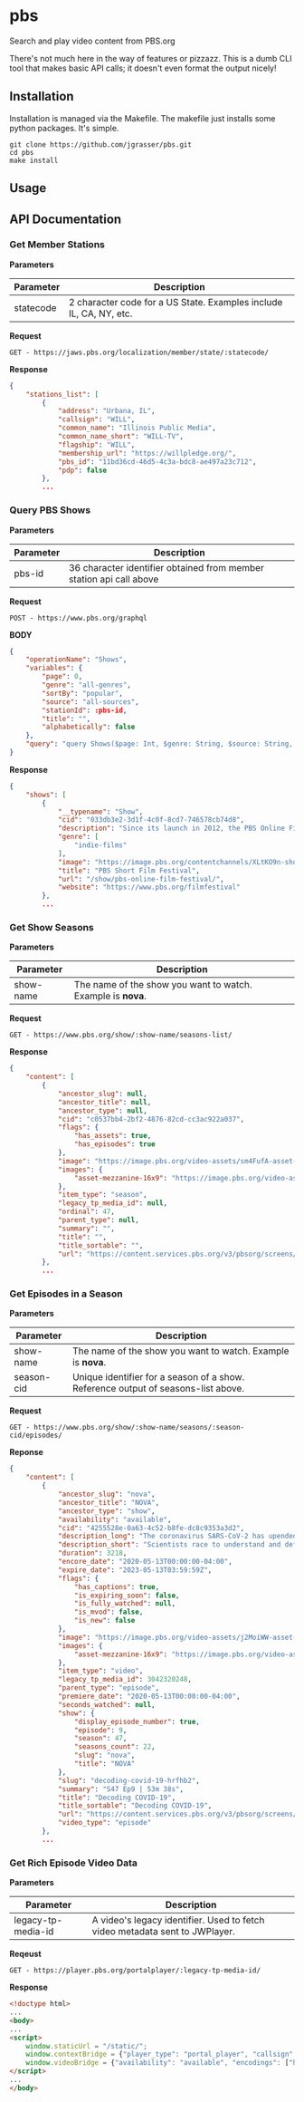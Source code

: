 # pbs

Search and play video content from PBS.org

There's not much here in the way of features or pizzazz. This is a dumb CLI tool that makes basic API calls; it doesn't even format the output nicely!

## Installation

Installation is managed via the Makefile. The makefile just installs some python packages. It's simple.

```shell
git clone https://github.com/jgrasser/pbs.git
cd pbs
make install
```

## Usage

## API Documentation

### Get Member Stations

**Parameters**

| Parameter | Description |
| --------- | ----------- |
| statecode | 2 character code for a US State. Examples include IL, CA, NY, etc.|

**Request**

	GET - https://jaws.pbs.org/localization/member/state/:statecode/

**Response**
```json
{
    "stations_list": [
        {
            "address": "Urbana, IL",
            "callsign": "WILL",
            "common_name": "Illinois Public Media",
            "common_name_short": "WILL-TV",
            "flagship": "WILL",
            "membership_url": "https://willpledge.org/",
            "pbs_id": "11bd36cd-46d5-4c3a-bdc8-ae497a23c712",
            "pdp": false
        },
        ...
```

### Query PBS Shows

**Parameters**

| Parameter | Description |
| --------- | ----------- |
| pbs-id | 36 character identifier obtained from member station api call above |

**Request**

	POST - https://www.pbs.org/graphql

**BODY**
```json
{
    "operationName": "Shows",
    "variables": {
        "page": 0,
        "genre": "all-genres",
        "sortBy": "popular",
        "source": "all-sources",
        "stationId": :pbs-id,
        "title": "",
        "alphabetically": false
    },
    "query": "query Shows($page: Int, $genre: String, $source: String, $stationId: String, $sortBy: String, $title: String, $alphabetically: Boolean) {shows(page: $page, genre: $genre, source: $source, stationId: $stationId, sortBy: $sortBy, title: $title, alphabetically: $alphabetically) {content { title genre description image url website cid __typename } meta { pageNumber totalPages totalResults __typename} stationCommonName __typename}}"
}
```

**Response**
```json
{
    "shows": [
        {
            "__typename": "Show",
            "cid": "033db3e2-3d1f-4c0f-8cd7-746578cb74d8",
            "description": "Since its launch in 2012, the PBS Online Film Festival has featured diverse films from PBS member stations and ITVS and POV. This year's festival includes collaborations with a wide variety of public television producers. Starting July 13, viewers can once again watch, vote and share their favorites. Find out how to vote for your favorites at pbs.org/filmfestival",
            "genre": [
                "indie-films"
            ],
            "image": "https://image.pbs.org/contentchannels/XLtKO9n-show-poster2x3-H4SwmKp.jpg",
            "title": "PBS Short Film Festival",
            "url": "/show/pbs-online-film-festival/",
            "website": "https://www.pbs.org/filmfestival"
        },
        ...
```

### Get Show Seasons

**Parameters**

| Parameter | Description |
| --------- | ----------- |
| show-name | The name of the show you want to watch. Example is __nova__. |

**Request**

	GET - https://www.pbs.org/show/:show-name/seasons-list/

**Response**
```json
{
    "content": [
        {
            "ancestor_slug": null,
            "ancestor_title": null,
            "ancestor_type": null,
            "cid": "c0537bb4-2bf2-4876-82cd-cc3ac922a037",
            "flags": {
                "has_assets": true,
                "has_episodes": true
            },
            "image": "https://image.pbs.org/video-assets/sm4FufA-asset-mezzanine-16x9-3vXOfLV.jpg",
            "images": {
                "asset-mezzanine-16x9": "https://image.pbs.org/video-assets/sm4FufA-asset-mezzanine-16x9-3vXOfLV.jpg"
            },
            "item_type": "season",
            "legacy_tp_media_id": null,
            "ordinal": 47,
            "parent_type": null,
            "summary": "",
            "title": "",
            "title_sortable": "",
            "url": "https://content.services.pbs.org/v3/pbsorg/screens/shows/nova/seasons/c0537bb4-2bf2-4876-82cd-cc3ac922a037/"
        },
        ...
```

### Get Episodes in a Season

**Parameters**

| Parameter | Description |
| --------- | ----------- |
| show-name | The name of the show you want to watch. Example is __nova__. |
| season-cid | Unique identifier for a season of a show. Reference output of seasons-list above.|

**Request**

	GET - https://www.pbs.org/show/:show-name/seasons/:season-cid/episodes/

**Reponse**
```json
{
    "content": [
        {
            "ancestor_slug": "nova",
            "ancestor_title": "NOVA",
            "ancestor_type": "show",
            "availability": "available",
            "cid": "4255528e-0a63-4c52-b8fe-dc8c9353a3d2",
            "description_long": "The coronavirus SARS-CoV-2 has upended life as we know it in a matter of months. But at the same time, an unprecedented global effort to understand and contain the virus\u2014and find a treatment for the disease it causes\u2014is underway. Join doctors on the front lines of the fight against COVID-19 as they strategize to stop the spread, and meet the researchers racing to develop treatments and vaccines.",
            "description_short": "Scientists race to understand and defeat the coronavirus behind the COVID-19 pandemic.",
            "duration": 3218,
            "encore_date": "2020-05-13T00:00:00-04:00",
            "expire_date": "2023-05-13T03:59:59Z",
            "flags": {
                "has_captions": true,
                "is_expiring_soon": false,
                "is_fully_watched": null,
                "is_mvod": false,
                "is_new": false
            },
            "image": "https://image.pbs.org/video-assets/j2MoiWW-asset-mezzanine-16x9-nSazGBW.jpg",
            "images": {
                "asset-mezzanine-16x9": "https://image.pbs.org/video-assets/j2MoiWW-asset-mezzanine-16x9-nSazGBW.jpg"
            },
            "item_type": "video",
            "legacy_tp_media_id": 3042320248,
            "parent_type": "episode",
            "premiere_date": "2020-05-13T00:00:00-04:00",
            "seconds_watched": null,
            "show": {
                "display_episode_number": true,
                "episode": 9,
                "season": 47,
                "seasons_count": 22,
                "slug": "nova",
                "title": "NOVA"
            },
            "slug": "decoding-covid-19-hrfhb2",
            "summary": "S47 Ep9 | 53m 38s",
            "title": "Decoding COVID-19",
            "title_sortable": "Decoding COVID-19",
            "url": "https://content.services.pbs.org/v3/pbsorg/screens/video-assets/decoding-covid-19-hrfhb2/",
            "video_type": "episode"
        },
        ...
```

### Get Rich Episode Video Data

**Parameters**

| Parameter | Description |
| ---------------- | ----------- |
| legacy-tp-media-id |  A video's legacy identifier. Used to fetch video metadata sent to JWPlayer. |

**Reqeust**

	GET - https://player.pbs.org/portalplayer/:legacy-tp-media-id/

**Response**
```html
<!doctype html>
...
<body>
...
<script>
	window.staticUrl = "/static/";
	window.contextBridge = {"player_type": "portal_player", "callsign": null, "user_id": "", "country_id": "US", "viewing_history": {}, "player_framework": "Video.js", "features": {"nielsen": false, "videojs": false}};
	window.videoBridge = {"availability": "available", "encodings": ["https://urs.pbs.org/redirect/ceb9dea094b04baf9ebb22f726712d09/", "https://urs.pbs.org/redirect/4b3af54f7cda4fefa8459a99cd177333/"], "has_hls_encodings": true, "has_mp4_encodings": true, "cc": {"WebVTT": "https://ga.video.cdn.pbs.org/captions/nova/4255528e-0a63-4c52-b8fe-dc8c9353a3d2/captions/kUfgWv_caption.vtt", "SRT": "https://ga.video.cdn.pbs.org/captions/nova/4255528e-0a63-4c52-b8fe-dc8c9353a3d2/captions/Thxrj1_caption.srt", "DFXP": "https://ga.video.cdn.pbs.org/captions/nova/4255528e-0a63-4c52-b8fe-dc8c9353a3d2/captions/OCh5Ix_caption.dfxp", "Caption-SAMI": "https://ga.video.cdn.pbs.org/captions/nova/4255528e-0a63-4c52-b8fe-dc8c9353a3d2/captions/3nJKHG_caption.sami"}, "can_play_preroll": true, "image_url": "https://image.pbs.org/video-assets/j2MoiWW-asset-mezzanine-16x9-nSazGBW.jpg", "chapters": [], "mvod_info": {"show_mvod_icon": false, "show_upsell_overlay": false}, "program": {"title": "NOVA", "slug": "nova", "producer": "PBS"}, "related_videos": [{"id": 3042550069, "title": "Trailer", "images": {"mezzanine": "https://image.pbs.org/video-assets/8XmGmaI-asset-mezzanine-16x9-vm5hyEc.jpg"}, "program": {"funder_message": "Funding for MASTERPIECE is provided by Viking and Raymond James with additional support from public television viewers and contributors to The MASTERPIECE Trust, created to help ensure the series\u2019 future.", "cid": "31598537-8a0a-4441-95b0-6155d52dee28", "audience": [{"station": null, "scope": "national"}], "display_episode_number": true, "title": "Grantchester", "tracking_ga_page": "UA-3988763-1", "seasons_count": 5, "tracking_ga_event": "UA-3988763-2", "slug": "grantchester", "resource_type": "show", "franchise": {"funder_message": "Funding for MASTERPIECE is provided by Viking with additional support from public television viewers and contributors to The MASTERPIECE Trust, created to help ensure the series\u2019 future.", "title": "Masterpiece", "cid": "e08bf78d-e6a3-44b9-b356-8753d01c7327", "resource_type": "franchise", "slug": "masterpiece"}}, "slug": "trailer-1owamh"}, {"id": 3039879374, "title": "Extended Trailer | The Vote | American Experience", "images": {"mezzanine": "https://image.pbs.org/video-assets/zU2qsCH-asset-mezzanine-16x9-yCQVFSq.jpg"}, "program": {"title": "Part 1 | The Vote | American Experience", "ordinal": 9, "season": {"title": "", "cid": "acf1d226-027a-4032-8cb9-56618eab2467", "resource_type": "season", "ordinal": 32, "show": {"tracking_ga_page": "UA-3988626-1", "title": "American Experience", "resource_type": "show", "audience": [{"station": null, "scope": "national"}], "funder_message": "Corporate sponsorship for American Experience is provided by Liberty Mutual Insurance and Consumer Cellular. Major funding by the Alfred P. Sloan Foundation.", "seasons_count": 30, "cid": "1b91e824-10a2-4c3e-b054-74f78fcddcc7", "tracking_ga_event": "UA-3988626-2", "slug": "american-experience", "display_episode_number": true, "franchise": null}}, "cid": "2bad0e1b-ead2-4eb4-9a27-3478d6bee182", "resource_type": "episode", "slug": "vote-part-1"}, "slug": "trailer-vote-american-experience"}, {"id": 3042347034, "title": "Preview", "images": {"mezzanine": "https://image.pbs.org/video-assets/wPSEK08-asset-mezzanine-16x9-z2Gtd5J.jpg"}, "program": {"tracking_ga_page": "", "title": "Prehistoric Road Trip", "resource_type": "show", "audience": [{"station": null, "scope": "national"}], "seasons_count": 1, "tracking_ga_event": "", "cid": "a1ddde11-3f9f-4ddd-ab9f-7ae25fab5d1c", "funder_message": "", "slug": "prehistoric-road-trip", "display_episode_number": true, "franchise": null}, "slug": "preview-wwhtpl"}], "member_stations": [], "video_type": "full_length", "id": "3042320248", "cid": "4255528e-0a63-4c52-b8fe-dc8c9353a3d2", "slug": "decoding-covid-19-hrfhb2", "title": "Decoding COVID-19", "short_description": "Scientists race to understand and defeat the coronavirus behind the COVID-19 pandemic.", "long_description": "The coronavirus SARS-CoV-2 has upended life as we know it in a matter of months. But at the same time, an unprecedented global effort to understand and contain the virus\u2014and find a treatment for the disease it causes\u2014is underway. Join doctors on the front lines of the fight against COVID-19 as they strategize to stop the spread, and meet the researchers racing to develop treatments and vaccines.", "series_info": "Season 47 Episode 9", "duration": 3218, "air_date": "2020-05-13T00:00:00-04:00", "air_date_formatted": "May 13th, 2020", "air_date_nielsen": "20200513 00:00:00", "expire_date": "2023-05-13T03:59:59Z", "rating": null, "is_mvod": false, "allow_embed": true, "short_common_name": "", "full_common_name": null, "station_color_logo": null, "donation_url": null, "passport_url": null, "passport_learn_more_url": null, "dvd_link": null, "itunes_link": null, "GA_events_codes": ["UA-3988832-2"], "GA_national_codes": ["UA-1996666-7"]};
</script>
...
</body>
```

